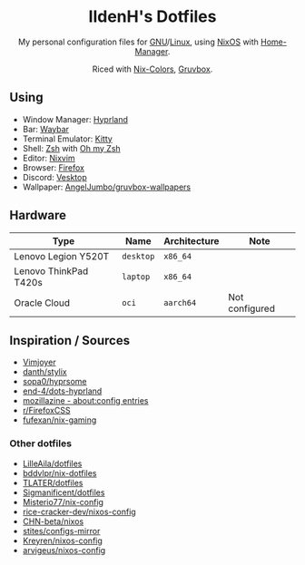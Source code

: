<div align="center">

# IldenH's Dotfiles

My personal configuration files for [GNU](https://gnu.org)/[Linux](https://kernel.org), using [NixOS](https://nixos.org) with [Home-Manager](https://github.com/nix-community/home-manager).

Riced with [Nix-Colors](https://github.com/Misterio77/nix-colors), [Gruvbox](https://github.com/morhetz/gruvbox).

</div>

## Using
- Window Manager: [Hyprland](https://hyprland.org)
- Bar: [Waybar](https://github.com/Alexays/Waybar)
- Terminal Emulator: [Kitty](https://sw.kovidgoyal.net/kitty)
- Shell: [Zsh](https://www.zsh.org) with [Oh my Zsh](https://ohmyz.sh)
- Editor: [Nixvim](https://github.com/nix-community/nixvim)
- Browser: [Firefox](https://www.mozilla.org/firefox)
- Discord: [Vesktop](https://github.com/Vencord/Vesktop)
- Wallpaper: [AngelJumbo/gruvbox-wallpapers](https://github.com/AngelJumbo/gruvbox-wallpapers)

## Hardware
| Type                   | Name      | Architecture | Note                  |
| ---------------------- | --------- | ------------ | --------------------- |
| Lenovo Legion Y520T    | `desktop` | `x86_64`     |                       |
| Lenovo ThinkPad T420s  | `laptop`  | `x86_64`     |                       |
| Oracle Cloud           | `oci`     | `aarch64`    | Not configured        |

## Inspiration / Sources
- [Vimjoyer](https://www.youtube.com/@vimjoyer)
- [danth/stylix](https://github.com/danth/stylix)
- [sopa0/hyprsome](https://github.com/sopa0/hyprsome)
- [end-4/dots-hyprland](https://github.com/end-4/dots-hyprland)
- [mozillazine - about:config entries](https://kb.mozillazine.org/About:config_entries)
- [r/FirefoxCSS](https://www.reddit.com/r/FirefoxCSS)
- [fufexan/nix-gaming](https://github.com/fufexan/nix-gaming)

### Other dotfiles
- [LilleAila/dotfiles](https://github.com/LilleAila/dotfiles)
- [bddvlpr/nix-dotfiles](https://github.com/bddvlpr/nix-dotfiles)
- [TLATER/dotfiles](https://github.com/TLATER/dotfiles)
- [Sigmanificent/dotfiles](https://github.com/Sigmanificient/dotfiles)
- [Misterio77/nix-config](https://github.com/Misterio77/nix-config)
- [rice-cracker-dev/nixos-config](https://github.com/rice-cracker-dev/nixos-config)
- [CHN-beta/nixos](https://github.com/CHN-beta/nixos)
- [stites/configs-mirror](https://github.com/stites/configs-mirror)
- [Kreyren/nixos-config](https://github.com/Kreyren/nixos-config)
- [arvigeus/nixos-config](https://github.com/arvigeus/nixos-config)

